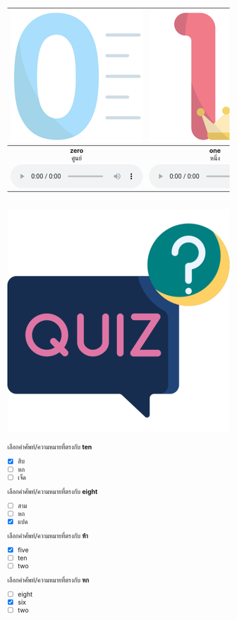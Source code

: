 
<div class="carrousel">


|![](/media/img/numbers/zero.svg)|![](/media/img/numbers/one.svg)|![](/media/img/numbers/two.svg)|![](/media/img/numbers/three.svg)|![](/media/img/numbers/four.svg)|![](/media/img/numbers/five.svg)|![](/media/img/numbers/six.svg)|![](/media/img/numbers/seven.svg)|![](/media/img/numbers/eight.svg)|![](/media/img/numbers/nine.svg)|![](/media/img/numbers/ten.svg)|
| :----: | :----: | :----: | :----: | :----: | :----: | :----: | :----: | :----: | :----: | :----: |
|**zero**<br>ศูนย์|**one**<br>หนึ่ง|**two**<br>สอง|**three**<br>สาม|**four**<br>สี่|**five**<br>ห้า|**six**<br>หก|**seven**<br>เจ็ด|**eight**<br>แปด|**nine**<br>เก้า|**ten**<br>สิบ|
|![](/media/audio/zero.mp3)|![](/media/audio/one.mp3)|![](/media/audio/two.mp3)|![](/media/audio/three.mp3)|![](/media/audio/four.mp3)|![](/media/audio/five.mp3)|![](/media/audio/six.mp3)|![](/media/audio/seven.mp3)|![](/media/audio/eight.mp3)|![](/media/audio/nine.mp3)|![](/media/audio/ten.mp3)|

</div>



# ![icon](/media/icons/quiz.svg) 


 เลือกคำศัพท์/ความหมายที่ตรงกับ **ten**
 - [x] สิบ
 - [ ] หก
 - [ ] เจ็ด

 เลือกคำศัพท์/ความหมายที่ตรงกับ **eight**
 - [ ] สาม
 - [ ] หก
 - [x] แปด

 เลือกคำศัพท์/ความหมายที่ตรงกับ **ห้า**
 - [x] five
 - [ ] ten
 - [ ] two

 เลือกคำศัพท์/ความหมายที่ตรงกับ **หก**
 - [ ] eight
 - [x] six
 - [ ] two
